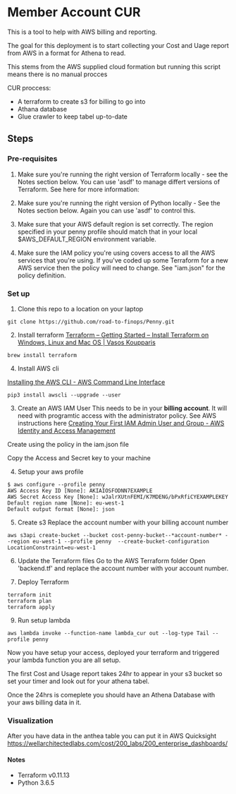 # Member Account CUR
This is a tool to help with AWS billing and reporting.

The goal for this deployment is to start collecting your Cost and Uage report from AWS in a format for Athena to read. 


This stems from the AWS supplied cloud formation but running this script means there is no manual procces

CUR proccess:

- A terraform to create s3 for billing to go into
- Athana database 
- Glue crawler to keep tabel up-to-date


## Steps

### Pre-requisites

1. Make sure you're running the right version of Terraform locally - see the Notes section below.
You can use 'asdf' to manage differt versions of Terraform. See here for more information:

2. Make sure you're running the right version of Python locally - See the Notes section below.
Again you can use 'asdf' to control this.

3. Make sure that your AWS default region is set correctly.
The region specified in your penny profile should match that in your local $AWS_DEFAULT_REGION environment variable.

4. Make sure the IAM policy you're using covers access to all the AWS services that you're using.
If you've coded up some Terraform for a new AWS service then the policy will need to change.
See "iam.json" for the policy definition.


### Set up 

1. Clone this repo to a location on your laptop

``` 
git clone https://github.com/road-to-finops/Penny.git
```

2. Install terraform 
[Terraform – Getting Started – Install Terraform on Windows, Linux and Mac OS | Vasos Koupparis](https://www.vasos-koupparis.com/terraform-getting-started-install/)

``` 
brew install terraform
```

4. Install AWS cli

[Installing the AWS CLI - AWS Command Line Interface](https://docs.aws.amazon.com/cli/latest/userguide/cli-chap-install.html)

```
pip3 install awscli --upgrade --user
```



3. Create an AWS IAM User
This needs to be in your **billing account**.  It will need with programtic access with the administrator policy. See AWS instructions here
[Creating Your First IAM Admin User and Group - AWS Identity and Access Management](https://docs.aws.amazon.com/IAM/latest/UserGuide/getting-started_create-admin-group.html)

Create using the policy in the iam.json file

Copy the Access and Secret key to your machine

4. Setup your aws profile
```
$ aws configure --profile penny
AWS Access Key ID [None]: AKIAIOSFODNN7EXAMPLE
AWS Secret Access Key [None]: wJalrXUtnFEMI/K7MDENG/bPxRfiCYEXAMPLEKEY
Default region name [None]: eu-west-1
Default output format [None]: json
```

5. Create s3
Replace the account number with your billing account number
```
aws s3api create-bucket --bucket cost-penny-bucket--*account-number* --region eu-west-1 --profile penny  --create-bucket-configuration LocationConstraint=eu-west-1
```

6. Update the Terraform files
Go to the AWS Terraform folder
Open 'backend.tf' and replace the account number with your account number.
 


8. Deploy Terraform
```
terraform init
terraform plan
terraform apply
```
9. Run setup lambda
```
aws lambda invoke --function-name lambda_cur out --log-type Tail --profile penny
```


Now you have setup your access, deployed your terraform and triggered your lambda function you are all setup.

The first Cost and Usage report takes 24hr to appear in your s3 bucket so set your timer and look out for your athena tabel.

Once the 24hrs is comeplete you should have an Athena Database with your aws billing data in it.


### Visualization 

After you have data in the anthea table you can put it in AWS Quicksight
https://wellarchitectedlabs.com/cost/200_labs/200_enterprise_dashboards/


#### Notes
- Terraform v0.11.13
- Python 3.6.5 